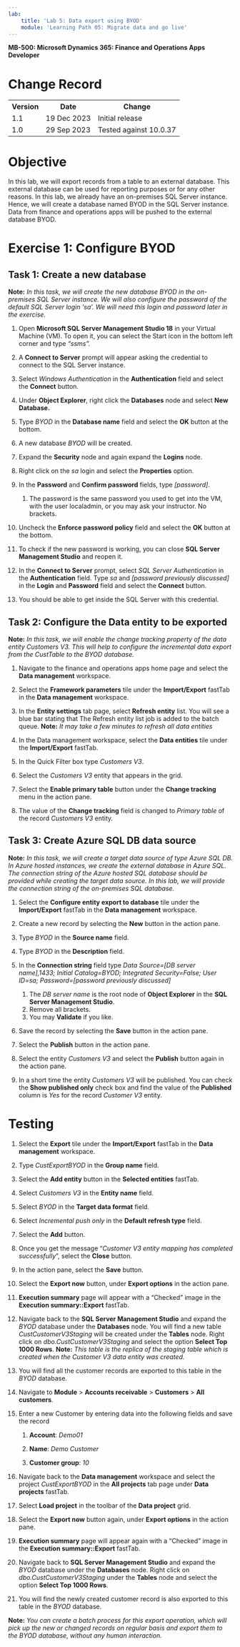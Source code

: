 ```yaml
---
lab:
    title: 'Lab 5: Data export using BYOD'
    module: 'Learning Path 05: Migrate data and go live'
---
```


**MB-500: Microsoft Dynamics 365: Finance and Operations Apps Developer**


# Change Record

<html>
<table><tr><th>Version</th><th>Date</th><th>Change</th></tr>
<tr><td>1.1</td><td>19 Dec 2023</td><td>Initial release</td></tr>
<tr><td>1.0</td><td>29 Sep 2023</td><td>Tested against 10.0.37</td></tr>
</table>
</html>


# Objective

In this lab, we will export records from a table to an external database. This
external database can be used for reporting purposes or for any other reasons.
In this lab, we already have an on-premises SQL Server instance. Hence, we will
create a database named BYOD in the SQL Server instance. Data from finance and
operations apps will be pushed to the external database BYOD.

# Exercise 1: Configure BYOD


## Task 1: Create a new database

**Note:** *In this task, we will create the new database BYOD in the on-premises SQL Server instance. We will also configure the password of the default SQL Server login ‘sa’. We will need this login and password later in the exercise.*


1.  Open **Microsoft SQL Server Management Studio 18** in your Virtual Machine
    (VM). To open it, you can select the Start icon in the bottom left corner
    and type *“ssms”.*

2.  A **Connect to Server** prompt will appear asking the credential to connect
    to the SQL Server instance.

3.  Select *Windows Authentication* in the **Authentication** field and select
    the **Connect** button.

4.  Under **Object Explorer**, right click the **Databases** node and select
    **New Database.**

5.  Type *BYOD* in the **Database name** field and select the **OK** button at
    the bottom.

6.  A new database *BYOD* will be created.

7.  Expand the **Security** node and again expand the **Logins** node.

8.  Right click on the *sa* login and select the **Properties** option.

9.  In the **Password** and **Confirm password** fields, type *[password]*.

    1.  The password is the same password you used to get into the VM, with the
        user localadmin, or you may ask your instructor. No brackets.

10. Uncheck the **Enforce password policy** field and select the **OK** button
    at the bottom.

11. To check if the new password is working, you can close **SQL Server
    Management Studio** and reopen it.

12. In the **Connect to Server** prompt, select *SQL Server Authentication* in
    the **Authentication** field. Type *sa* and *[password previously
    discussed]* in the **Login** and **Password** field and select the
    **Connect** button.

13. You should be able to get inside the SQL Server with this credential.

## Task 2: Configure the Data entity to be exported

**Note:** *In this task, we will enable the change tracking property of the data entity Customers V3. This will help to configure the incremental data export from the CustTable to the BYOD database.*


1.  Navigate to the finance and operations apps home page and select the **Data
    management** workspace.

2.  Select the **Framework parameters** tile under the **Import/Export** fastTab
    in the **Data management** workspace.

3.  In the **Entity settings** tab page, select **Refresh entity** list. You will see a blue bar stating that The Refresh entity list job is added to the batch queue. 
**Note:** *It may take a few minutes to refresh all data entities*

4.  In the Data management workspace, select the **Data entities** tile under the **Import/Export** fastTab.

5.  In the Quick Filter box type *Customers V3*.

6.  Select the *Customers V3* entity that appears in the grid.

7.  Select the **Enable primary table** button under the **Change tracking**
    menu in the action pane.

8.  The value of the **Change tracking** field is changed to *Primary table* of
    the record *Customers V3* entity.

## Task 3: Create Azure SQL DB data source

**Note:** *In this task, we will create a target data source of type Azure SQL DB. In Azure hosted instances, we create the external database in Azure SQL. The connection string of the Azure hosted SQL database should be provided while creating the target data source. In this lab, we will provide the connection string of the on-premises SQL database.*


1.  Select the **Configure entity export to database** tile under the
    **Import/Export** fastTab in the **Data management** workspace.

2.  Create a new record by selecting the **New** button in the action pane.

3.  Type *BYOD* in the **Source name** field.

4.  Type *BYOD* in the **Description** field.

5.  In the **Connection string** field type *Data Source=[DB server name],1433;
    Initial Catalog=BYOD; Integrated Security=False; User ID=sa;
    Password=[password previously discussed]*

    1.  The *DB server name* is the root node of **Object Explorer** in the
        **SQL Server Management Studio**.
    2.  Remove all brackets.
    3.  You may **Validate** if you like.

6.  Save the record by selecting the **Save** button in the action pane.

7.  Select the **Publish** button in the action pane.

8.  Select the entity *Customers V3* and select the **Publish** button again in
    the action pane.

9.  In a short time the entity *Customers V3* will be published. You can check
    the **Show published only** check box and find the value of the
    **Published** column is *Yes* for the record *Customer V3* entity.

# Testing

1.  Select the **Export** tile under the **Import/Export** fastTab in the **Data
    management** workspace.

2.  Type *CustExportBYOD* in the **Group name** field.

3.  Select the **Add entity** button in the **Selected entities** fastTab.

4.  Select *Customers V3* in the **Entity name** field.

5.  Select *BYOD* in the **Target data format** field.

6.  Select *Incremental push only* in the **Default refresh type** field.

7.  Select the **Add** button.

8.  Once you get the message “*Customer V3 entity mapping has completed
    successfully*”, select the **Close** button.

9.  In the action pane, select the **Save** button.

10. Select the **Export now** button, under **Export options** in the action
    pane.

11. **Execution summary** page will appear with a “Checked” image in the
    **Execution summary::Export** fastTab.

12. Navigate back to the **SQL Server Management Studio** and expand the *BYOD*
    database under the **Databases** node. You will find a new table
    *CustCustomerV3Staging* will be created under the **Tables** node. Right
    click on *dbo.CustCustomerV3Staging* and select the option **Select Top 1000
    Rows**.
**Note:** *This table is the replica of the staging table which is created when the Customer V3 data entity was created.*


13. You will find all the customer records are exported to this table in the
    *BYOD* database.

14. Navigate to **Module** \> **Accounts receivable** \> **Customers** \> **All
    customers**.

15. Enter a new Customer by entering data into the following fields and save the
    record

    1.  **Account**: *Demo01*

    2.  **Name**: *Demo Customer*

    3.  **Customer group**: *10*

16. Navigate back to the **Data management** workspace and select the project
    *CustExportBYOD* in the **All projects** tab page under **Data projects**
    fastTab.

17. Select **Load project** in the toolbar of the **Data project** grid.

18. Select the **Export now** button again, under **Export options** in the
    action pane.

19. **Execution summary** page will appear again with a “Checked” image in the
    **Execution summary::Export** fastTab.

20. Navigate back to **SQL Server Management Studio** and expand the *BYOD*
    database under the **Databases** node. Right click on
    *dbo.CustCustomerV3Staging* under the **Tables** node and select the option
    **Select Top 1000 Rows**.

21. You will find the newly created customer record is also exported to this
    table in the *BYOD* database.

**Note:** *You can create a batch process for this export operation, which will pick up the new or changed records on regular basis and export them to the BYOD database, without any human interaction.*
